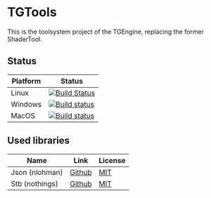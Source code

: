 # TGTools

This is the toolsystem project of the TGEngine, replacing the former ShaderTool.

## Status

| Platform | Status                                                                                                                                                                       |
| -------- | ---------------------------------------------------------------------------------------------------------------------------------------------------------------------------- |
| Linux    | [![Build Status](https://travis-ci.org/Troblecodings/TGTools.svg?branch=master)](https://travis-ci.org/Troblecodings/TGTools)                                                |
| Windows  | [![Build status](https://ci.appveyor.com/api/projects/status/usaxnnb2cf2iiiqe/branch/master?svg=true)](https://ci.appveyor.com/project/MrTroble/tgtools/branch/master)       |
| MacOS    | [![Build status](https://ci.appveyor.com/api/projects/status/4vtem3x5a5sic5hv/branch/master?svg=true)](https://ci.appveyor.com/project/MrTroble/tgtools-90708/branch/master) |

## Used libraries

| Name           | Link                                       | License                                                                   |
| -------------- | ------------------------------------------ | ------------------------------------------------------------------------- |
| Json (nlohman) | [Github](https://github.com/nlohmann/json) | [MIT](https://raw.githubusercontent.com/nlohmann/json/master/LICENSE.MIT) |
| Stb (nothings) | [Github](https://github.com/nothings/stb/) | [MIT](https://github.com/nothings/stb/blob/master/LICENSE) |
